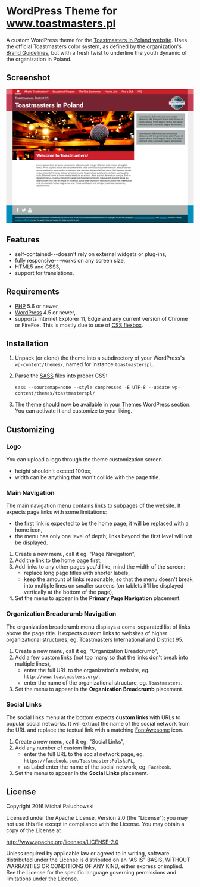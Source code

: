 # WordPress Theme for www.toastmasters.pl

A custom WordPress theme for the [Toastmasters in Poland website](http://www.toastmasters.pl/). Uses the official Toastmasters color system, as defined by the organization's [Brand Guidelines](https://www.toastmasters.org/Leadership-Central/Logos-Images-and-Templates), but with a fresh twist to underline the youth dynamic of the organization in Poland.

## Screenshot

![Toastmasters.pl Theme Screenshot](screenshot.png?raw=true)

## Features

* self-contained---doesn't rely on external widgets or plug-ins,
* fully responsive---works on any screen size,
* HTML5 and CSS3,
* support for translations.

## Requirements

* [PHP](http://php.net/) 5.6 or newer,
* [WordPress](https://wordpress.org/) 4.5 or newer,
* supports Internet Explorer 11, Edge and any current version of Chrome or FireFox. This is mostly due to use of [CSS flexbox](http://caniuse.com/#feat=flexbox).

## Installation

1. Unpack (or clone) the theme into a subdirectory of your WordPress's `wp-content/themes/`, named for instance `toastmasterspl`.
2. Parse the [SASS](http://sass-lang.com/) files into proper CSS:

    ```
    sass --sourcemap=none --style compressed -E UTF-8 --update wp-content/themes/toastmasterspl/
    ```
3. The theme should now be available in your Themes WordPress section. You can activate it and customize to your liking.

## Customizing

### Logo

You can upload a logo through the theme customization screen.

* height shouldn't exceed 100px,
* width can be anything that won't collide with the page title.

### Main Navigation

The main navigation menu contains links to subpages of the website. It expects page links with some limitations:

* the first link is expected to be the home page; it will be replaced with a home icon,
* the menu has only one level of depth; links beyond the first level will not be displayed.

1. Create a new menu, call it eg. "Page Navigation",
2. Add the link to the home page first,
3. Add links to any other pages you'd like, mind the width of the screen:
    * replace long page titles with shorter labels,
    * keep the amount of links reasonable, so that the menu doesn't break into multiple lines on smaller screens (on tablets it'll be displayed vertically at the bottom of the page),
3. Set the menu to appear in the __Primary Page Navigation__ placement.

### Organization Breadcrumb Navigation

The organization breadcrumb menu displays a coma-separated list of links above the page title. It expects custom links to websites of higher organizational structures, eg. Toastmasters International and District 95.

1. Create a new menu, call it eg. "Organization Breadcrumb",
2. Add a few custom links (not too many so that the links don't break into multiple lines),
    * enter the full URL to the organization's website, eg. `http://www.toastmasters.org/`,
    * enter the name of the organizational structure, eg. `Toastmasters`.
3. Set the menu to appear in the __Organization Breadcrumb__ placement.

### Social Links

The social links menu at the bottom expects __custom links__ with URLs to popular social networks. It will extract the name of the social network from the URL and replace the textual link with a matching [FontAwesome](http://fontawesome.io/icons/#brand) icon.

1. Create a new menu, call it eg. "Social Links",
2. Add any number of custom links,
    * enter the full URL to the social network page, eg. `https://facebook.com/ToastmastersPolskaPL`,
    * as Label enter the name of the social network, eg. `Facebook`.
3. Set the menu to appear in the __Social Links__ placement.

## License

Copyright 2016 Michał Paluchowski

Licensed under the Apache License, Version 2.0 (the "License");
you may not use this file except in compliance with the License.
You may obtain a copy of the License at

   http://www.apache.org/licenses/LICENSE-2.0

Unless required by applicable law or agreed to in writing, software
distributed under the License is distributed on an "AS IS" BASIS,
WITHOUT WARRANTIES OR CONDITIONS OF ANY KIND, either express or implied.
See the License for the specific language governing permissions and
limitations under the License.

